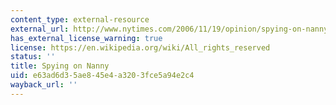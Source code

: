 ```yaml
---
content_type: external-resource
external_url: http://www.nytimes.com/2006/11/19/opinion/spying-on-nanny.html
has_external_license_warning: true
license: https://en.wikipedia.org/wiki/All_rights_reserved
status: ''
title: Spying on Nanny
uid: e63ad6d3-5ae8-45e4-a320-3fce5a94e2c4
wayback_url: ''
---
```

